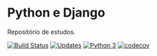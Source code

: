 # Python e Django
Repositório de estudos.

[![Build Status](https://travis-ci.org/MoisesTedeschi/Django.svg?branch=master)](https://travis-ci.org/MoisesTedeschi/Django)
[![Updates](https://pyup.io/repos/github/MoisesTedeschi/Django/shield.svg)](https://pyup.io/repos/github/MoisesTedeschi/Django/)
[![Python 3](https://pyup.io/repos/github/MoisesTedeschi/Django/python-3-shield.svg)](https://pyup.io/repos/github/MoisesTedeschi/Django/)
[![codecov](https://codecov.io/gh/MoisesTedeschi/Django/branch/master/graph/badge.svg)](https://codecov.io/gh/MoisesTedeschi/Django)